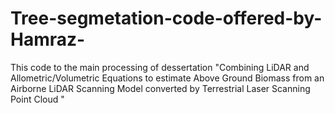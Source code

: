 # Tree-segmetation-code-offered-by-Hamraz-
This code to the main processing of  dessertation "Combining LiDAR and Allometric/Volumetric Equations to estimate Above Ground Biomass from an Airborne LiDAR Scanning Model converted by Terrestrial Laser Scanning Point Cloud  "
